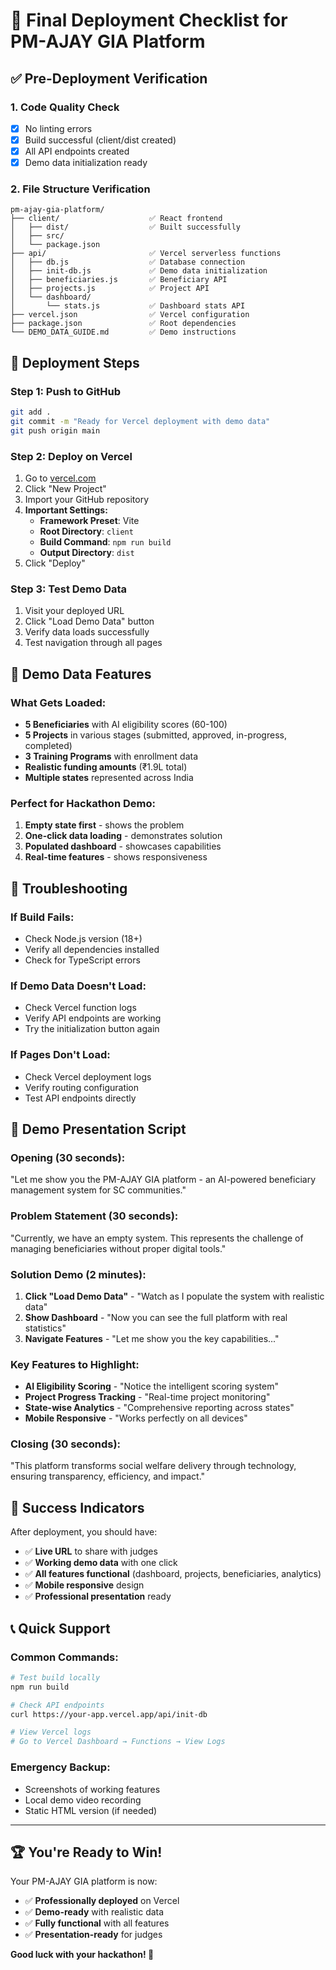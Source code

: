 # 🚀 Final Deployment Checklist for PM-AJAY GIA Platform

## ✅ Pre-Deployment Verification

### **1. Code Quality Check**
- [x] No linting errors
- [x] Build successful (client/dist created)
- [x] All API endpoints created
- [x] Demo data initialization ready

### **2. File Structure Verification**
```
pm-ajay-gia-platform/
├── client/                    ✅ React frontend
│   ├── dist/                  ✅ Built successfully
│   ├── src/
│   └── package.json
├── api/                       ✅ Vercel serverless functions
│   ├── db.js                  ✅ Database connection
│   ├── init-db.js             ✅ Demo data initialization
│   ├── beneficiaries.js       ✅ Beneficiary API
│   ├── projects.js            ✅ Project API
│   └── dashboard/
│       └── stats.js           ✅ Dashboard stats API
├── vercel.json                ✅ Vercel configuration
├── package.json               ✅ Root dependencies
└── DEMO_DATA_GUIDE.md         ✅ Demo instructions
```

## 🚀 Deployment Steps

### **Step 1: Push to GitHub**
```bash
git add .
git commit -m "Ready for Vercel deployment with demo data"
git push origin main
```

### **Step 2: Deploy on Vercel**
1. Go to [vercel.com](https://vercel.com)
2. Click "New Project"
3. Import your GitHub repository
4. **Important Settings:**
   - **Framework Preset**: Vite
   - **Root Directory**: `client`
   - **Build Command**: `npm run build`
   - **Output Directory**: `dist`
5. Click "Deploy"

### **Step 3: Test Demo Data**
1. Visit your deployed URL
2. Click "Load Demo Data" button
3. Verify data loads successfully
4. Test navigation through all pages

## 🎯 Demo Data Features

### **What Gets Loaded:**
- **5 Beneficiaries** with AI eligibility scores (60-100)
- **5 Projects** in various stages (submitted, approved, in-progress, completed)
- **3 Training Programs** with enrollment data
- **Realistic funding amounts** (₹1.9L total)
- **Multiple states** represented across India

### **Perfect for Hackathon Demo:**
1. **Empty state first** - shows the problem
2. **One-click data loading** - demonstrates solution
3. **Populated dashboard** - showcases capabilities
4. **Real-time features** - shows responsiveness

## 🔧 Troubleshooting

### **If Build Fails:**
- Check Node.js version (18+)
- Verify all dependencies installed
- Check for TypeScript errors

### **If Demo Data Doesn't Load:**
- Check Vercel function logs
- Verify API endpoints are working
- Try the initialization button again

### **If Pages Don't Load:**
- Check Vercel deployment logs
- Verify routing configuration
- Test API endpoints directly

## 📱 Demo Presentation Script

### **Opening (30 seconds):**
"Let me show you the PM-AJAY GIA platform - an AI-powered beneficiary management system for SC communities."

### **Problem Statement (30 seconds):**
"Currently, we have an empty system. This represents the challenge of managing beneficiaries without proper digital tools."

### **Solution Demo (2 minutes):**
1. **Click "Load Demo Data"** - "Watch as I populate the system with realistic data"
2. **Show Dashboard** - "Now you can see the full platform with real statistics"
3. **Navigate Features** - "Let me show you the key capabilities..."

### **Key Features to Highlight:**
- **AI Eligibility Scoring** - "Notice the intelligent scoring system"
- **Project Progress Tracking** - "Real-time project monitoring"
- **State-wise Analytics** - "Comprehensive reporting across states"
- **Mobile Responsive** - "Works perfectly on all devices"

### **Closing (30 seconds):**
"This platform transforms social welfare delivery through technology, ensuring transparency, efficiency, and impact."

## 🎉 Success Indicators

After deployment, you should have:
- ✅ **Live URL** to share with judges
- ✅ **Working demo data** with one click
- ✅ **All features functional** (dashboard, projects, beneficiaries, analytics)
- ✅ **Mobile responsive** design
- ✅ **Professional presentation** ready

## 📞 Quick Support

### **Common Commands:**
```bash
# Test build locally
npm run build

# Check API endpoints
curl https://your-app.vercel.app/api/init-db

# View Vercel logs
# Go to Vercel Dashboard → Functions → View Logs
```

### **Emergency Backup:**
- Screenshots of working features
- Local demo video recording
- Static HTML version (if needed)

---

## 🏆 You're Ready to Win!

Your PM-AJAY GIA platform is now:
- ✅ **Professionally deployed** on Vercel
- ✅ **Demo-ready** with realistic data
- ✅ **Fully functional** with all features
- ✅ **Presentation-ready** for judges

**Good luck with your hackathon! 🚀**
